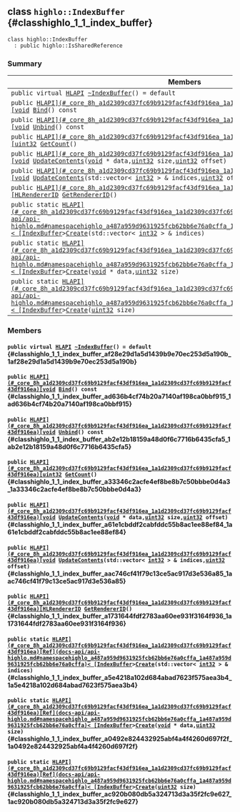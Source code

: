 ## class `highlo::IndexBuffer` {#classhighlo_1_1_index_buffer}

```
class highlo::IndexBuffer
  : public highlo::IsSharedReference
```

### Summary

 Members                        | Descriptions                                
--------------------------------|---------------------------------------------
`public virtual `[`HLAPI`](#_core_8h_a1d2309cd37fc69b9129facf43df916ea_1a1d2309cd37fc69b9129facf43df916ea)` `[`~IndexBuffer`](#classhighlo_1_1_index_buffer_af28e29d1a5d1439b9e70ec253d5a190b_1af28e29d1a5d1439b9e70ec253d5a190b)`() = default` | 
`public `[`HLAPI](#_core_8h_a1d2309cd37fc69b9129facf43df916ea_1a1d2309cd37fc69b9129facf43df916ea)[void`](#imgui__impl__opengl3__loader_8h_ac668e7cffd9e2e9cfee428b9b2f34fa7_1ac668e7cffd9e2e9cfee428b9b2f34fa7)` `[`Bind`](#classhighlo_1_1_index_buffer_ad636b4cf74b20a7140af198ca0bbf915_1ad636b4cf74b20a7140af198ca0bbf915)`() const` | 
`public `[`HLAPI](#_core_8h_a1d2309cd37fc69b9129facf43df916ea_1a1d2309cd37fc69b9129facf43df916ea)[void`](#imgui__impl__opengl3__loader_8h_ac668e7cffd9e2e9cfee428b9b2f34fa7_1ac668e7cffd9e2e9cfee428b9b2f34fa7)` `[`Unbind`](#classhighlo_1_1_index_buffer_ab2e12b18159a48d0f6c7716b6435cfa5_1ab2e12b18159a48d0f6c7716b6435cfa5)`() const` | 
`public `[`HLAPI](#_core_8h_a1d2309cd37fc69b9129facf43df916ea_1a1d2309cd37fc69b9129facf43df916ea)[uint32`](#_base_types_8h_a1134b580f8da4de94ca6b1de4d37975e_1a1134b580f8da4de94ca6b1de4d37975e)` `[`GetCount`](#classhighlo_1_1_index_buffer_a33346c2acfe4ef8be8b7c50bbbe0d4a3_1a33346c2acfe4ef8be8b7c50bbbe0d4a3)`()` | 
`public `[`HLAPI](#_core_8h_a1d2309cd37fc69b9129facf43df916ea_1a1d2309cd37fc69b9129facf43df916ea)[void`](#imgui__impl__opengl3__loader_8h_ac668e7cffd9e2e9cfee428b9b2f34fa7_1ac668e7cffd9e2e9cfee428b9b2f34fa7)` `[`UpdateContents`](#classhighlo_1_1_index_buffer_a61e1cbddf2cabfddc55b8ac1ee88ef84_1a61e1cbddf2cabfddc55b8ac1ee88ef84)`(`[`void`](#imgui__impl__opengl3__loader_8h_ac668e7cffd9e2e9cfee428b9b2f34fa7_1ac668e7cffd9e2e9cfee428b9b2f34fa7)` * data,`[`uint32`](#_base_types_8h_a1134b580f8da4de94ca6b1de4d37975e_1a1134b580f8da4de94ca6b1de4d37975e)` size,`[`uint32`](#_base_types_8h_a1134b580f8da4de94ca6b1de4d37975e_1a1134b580f8da4de94ca6b1de4d37975e)` offset)` | 
`public `[`HLAPI](#_core_8h_a1d2309cd37fc69b9129facf43df916ea_1a1d2309cd37fc69b9129facf43df916ea)[void`](#imgui__impl__opengl3__loader_8h_ac668e7cffd9e2e9cfee428b9b2f34fa7_1ac668e7cffd9e2e9cfee428b9b2f34fa7)` `[`UpdateContents`](#classhighlo_1_1_index_buffer_aac746cf41f79c13ce5ac917d3e536a85_1aac746cf41f79c13ce5ac917d3e536a85)`(std::vector< `[`int32`](#_base_types_8h_a43d43196463bde49cb067f5c20ab8481_1a43d43196463bde49cb067f5c20ab8481)` > & indices,`[`uint32`](#_base_types_8h_a1134b580f8da4de94ca6b1de4d37975e_1a1134b580f8da4de94ca6b1de4d37975e)` offset)` | 
`public `[`HLAPI](#_core_8h_a1d2309cd37fc69b9129facf43df916ea_1a1d2309cd37fc69b9129facf43df916ea)[HLRendererID`](#_core_8h_a64678224f8e9a09b55c60e7a9e5998e0_1a64678224f8e9a09b55c60e7a9e5998e0)` `[`GetRendererID`](#classhighlo_1_1_index_buffer_a1731644fdf2783aa60ee931f3164f936_1a1731644fdf2783aa60ee931f3164f936)`()` | 
`public static `[`HLAPI](#_core_8h_a1d2309cd37fc69b9129facf43df916ea_1a1d2309cd37fc69b9129facf43df916ea)[Ref](docs-api/api-highlo.md#namespacehighlo_a487a959d9631925fcb62bb6e76a0cffa_1a487a959d9631925fcb62bb6e76a0cffa)< [IndexBuffer`](#classhighlo_1_1_index_buffer)` > `[`Create`](#classhighlo_1_1_index_buffer_a5e4218a102d684abad7623f575aea3b4_1a5e4218a102d684abad7623f575aea3b4)`(std::vector< `[`int32`](#_base_types_8h_a43d43196463bde49cb067f5c20ab8481_1a43d43196463bde49cb067f5c20ab8481)` > & indices)` | 
`public static `[`HLAPI](#_core_8h_a1d2309cd37fc69b9129facf43df916ea_1a1d2309cd37fc69b9129facf43df916ea)[Ref](docs-api/api-highlo.md#namespacehighlo_a487a959d9631925fcb62bb6e76a0cffa_1a487a959d9631925fcb62bb6e76a0cffa)< [IndexBuffer`](#classhighlo_1_1_index_buffer)` > `[`Create`](#classhighlo_1_1_index_buffer_a0492e824432925abf4a4f4260d697f2f_1a0492e824432925abf4a4f4260d697f2f)`(`[`void`](#imgui__impl__opengl3__loader_8h_ac668e7cffd9e2e9cfee428b9b2f34fa7_1ac668e7cffd9e2e9cfee428b9b2f34fa7)` * data,`[`uint32`](#_base_types_8h_a1134b580f8da4de94ca6b1de4d37975e_1a1134b580f8da4de94ca6b1de4d37975e)` size)` | 
`public static `[`HLAPI](#_core_8h_a1d2309cd37fc69b9129facf43df916ea_1a1d2309cd37fc69b9129facf43df916ea)[Ref](docs-api/api-highlo.md#namespacehighlo_a487a959d9631925fcb62bb6e76a0cffa_1a487a959d9631925fcb62bb6e76a0cffa)< [IndexBuffer`](#classhighlo_1_1_index_buffer)` > `[`Create`](#classhighlo_1_1_index_buffer_ac920b080db5a324713d3a35f2fc9e627_1ac920b080db5a324713d3a35f2fc9e627)`(`[`uint32`](#_base_types_8h_a1134b580f8da4de94ca6b1de4d37975e_1a1134b580f8da4de94ca6b1de4d37975e)` size)` | 

### Members

#### `public virtual `[`HLAPI`](#_core_8h_a1d2309cd37fc69b9129facf43df916ea_1a1d2309cd37fc69b9129facf43df916ea)` `[`~IndexBuffer`](#classhighlo_1_1_index_buffer_af28e29d1a5d1439b9e70ec253d5a190b_1af28e29d1a5d1439b9e70ec253d5a190b)`() = default` {#classhighlo_1_1_index_buffer_af28e29d1a5d1439b9e70ec253d5a190b_1af28e29d1a5d1439b9e70ec253d5a190b}

#### `public `[`HLAPI](#_core_8h_a1d2309cd37fc69b9129facf43df916ea_1a1d2309cd37fc69b9129facf43df916ea)[void`](#imgui__impl__opengl3__loader_8h_ac668e7cffd9e2e9cfee428b9b2f34fa7_1ac668e7cffd9e2e9cfee428b9b2f34fa7)` `[`Bind`](#classhighlo_1_1_index_buffer_ad636b4cf74b20a7140af198ca0bbf915_1ad636b4cf74b20a7140af198ca0bbf915)`() const` {#classhighlo_1_1_index_buffer_ad636b4cf74b20a7140af198ca0bbf915_1ad636b4cf74b20a7140af198ca0bbf915}

#### `public `[`HLAPI](#_core_8h_a1d2309cd37fc69b9129facf43df916ea_1a1d2309cd37fc69b9129facf43df916ea)[void`](#imgui__impl__opengl3__loader_8h_ac668e7cffd9e2e9cfee428b9b2f34fa7_1ac668e7cffd9e2e9cfee428b9b2f34fa7)` `[`Unbind`](#classhighlo_1_1_index_buffer_ab2e12b18159a48d0f6c7716b6435cfa5_1ab2e12b18159a48d0f6c7716b6435cfa5)`() const` {#classhighlo_1_1_index_buffer_ab2e12b18159a48d0f6c7716b6435cfa5_1ab2e12b18159a48d0f6c7716b6435cfa5}

#### `public `[`HLAPI](#_core_8h_a1d2309cd37fc69b9129facf43df916ea_1a1d2309cd37fc69b9129facf43df916ea)[uint32`](#_base_types_8h_a1134b580f8da4de94ca6b1de4d37975e_1a1134b580f8da4de94ca6b1de4d37975e)` `[`GetCount`](#classhighlo_1_1_index_buffer_a33346c2acfe4ef8be8b7c50bbbe0d4a3_1a33346c2acfe4ef8be8b7c50bbbe0d4a3)`()` {#classhighlo_1_1_index_buffer_a33346c2acfe4ef8be8b7c50bbbe0d4a3_1a33346c2acfe4ef8be8b7c50bbbe0d4a3}

#### `public `[`HLAPI](#_core_8h_a1d2309cd37fc69b9129facf43df916ea_1a1d2309cd37fc69b9129facf43df916ea)[void`](#imgui__impl__opengl3__loader_8h_ac668e7cffd9e2e9cfee428b9b2f34fa7_1ac668e7cffd9e2e9cfee428b9b2f34fa7)` `[`UpdateContents`](#classhighlo_1_1_index_buffer_a61e1cbddf2cabfddc55b8ac1ee88ef84_1a61e1cbddf2cabfddc55b8ac1ee88ef84)`(`[`void`](#imgui__impl__opengl3__loader_8h_ac668e7cffd9e2e9cfee428b9b2f34fa7_1ac668e7cffd9e2e9cfee428b9b2f34fa7)` * data,`[`uint32`](#_base_types_8h_a1134b580f8da4de94ca6b1de4d37975e_1a1134b580f8da4de94ca6b1de4d37975e)` size,`[`uint32`](#_base_types_8h_a1134b580f8da4de94ca6b1de4d37975e_1a1134b580f8da4de94ca6b1de4d37975e)` offset)` {#classhighlo_1_1_index_buffer_a61e1cbddf2cabfddc55b8ac1ee88ef84_1a61e1cbddf2cabfddc55b8ac1ee88ef84}

#### `public `[`HLAPI](#_core_8h_a1d2309cd37fc69b9129facf43df916ea_1a1d2309cd37fc69b9129facf43df916ea)[void`](#imgui__impl__opengl3__loader_8h_ac668e7cffd9e2e9cfee428b9b2f34fa7_1ac668e7cffd9e2e9cfee428b9b2f34fa7)` `[`UpdateContents`](#classhighlo_1_1_index_buffer_aac746cf41f79c13ce5ac917d3e536a85_1aac746cf41f79c13ce5ac917d3e536a85)`(std::vector< `[`int32`](#_base_types_8h_a43d43196463bde49cb067f5c20ab8481_1a43d43196463bde49cb067f5c20ab8481)` > & indices,`[`uint32`](#_base_types_8h_a1134b580f8da4de94ca6b1de4d37975e_1a1134b580f8da4de94ca6b1de4d37975e)` offset)` {#classhighlo_1_1_index_buffer_aac746cf41f79c13ce5ac917d3e536a85_1aac746cf41f79c13ce5ac917d3e536a85}

#### `public `[`HLAPI](#_core_8h_a1d2309cd37fc69b9129facf43df916ea_1a1d2309cd37fc69b9129facf43df916ea)[HLRendererID`](#_core_8h_a64678224f8e9a09b55c60e7a9e5998e0_1a64678224f8e9a09b55c60e7a9e5998e0)` `[`GetRendererID`](#classhighlo_1_1_index_buffer_a1731644fdf2783aa60ee931f3164f936_1a1731644fdf2783aa60ee931f3164f936)`()` {#classhighlo_1_1_index_buffer_a1731644fdf2783aa60ee931f3164f936_1a1731644fdf2783aa60ee931f3164f936}

#### `public static `[`HLAPI](#_core_8h_a1d2309cd37fc69b9129facf43df916ea_1a1d2309cd37fc69b9129facf43df916ea)[Ref](docs-api/api-highlo.md#namespacehighlo_a487a959d9631925fcb62bb6e76a0cffa_1a487a959d9631925fcb62bb6e76a0cffa)< [IndexBuffer`](#classhighlo_1_1_index_buffer)` > `[`Create`](#classhighlo_1_1_index_buffer_a5e4218a102d684abad7623f575aea3b4_1a5e4218a102d684abad7623f575aea3b4)`(std::vector< `[`int32`](#_base_types_8h_a43d43196463bde49cb067f5c20ab8481_1a43d43196463bde49cb067f5c20ab8481)` > & indices)` {#classhighlo_1_1_index_buffer_a5e4218a102d684abad7623f575aea3b4_1a5e4218a102d684abad7623f575aea3b4}

#### `public static `[`HLAPI](#_core_8h_a1d2309cd37fc69b9129facf43df916ea_1a1d2309cd37fc69b9129facf43df916ea)[Ref](docs-api/api-highlo.md#namespacehighlo_a487a959d9631925fcb62bb6e76a0cffa_1a487a959d9631925fcb62bb6e76a0cffa)< [IndexBuffer`](#classhighlo_1_1_index_buffer)` > `[`Create`](#classhighlo_1_1_index_buffer_a0492e824432925abf4a4f4260d697f2f_1a0492e824432925abf4a4f4260d697f2f)`(`[`void`](#imgui__impl__opengl3__loader_8h_ac668e7cffd9e2e9cfee428b9b2f34fa7_1ac668e7cffd9e2e9cfee428b9b2f34fa7)` * data,`[`uint32`](#_base_types_8h_a1134b580f8da4de94ca6b1de4d37975e_1a1134b580f8da4de94ca6b1de4d37975e)` size)` {#classhighlo_1_1_index_buffer_a0492e824432925abf4a4f4260d697f2f_1a0492e824432925abf4a4f4260d697f2f}

#### `public static `[`HLAPI](#_core_8h_a1d2309cd37fc69b9129facf43df916ea_1a1d2309cd37fc69b9129facf43df916ea)[Ref](docs-api/api-highlo.md#namespacehighlo_a487a959d9631925fcb62bb6e76a0cffa_1a487a959d9631925fcb62bb6e76a0cffa)< [IndexBuffer`](#classhighlo_1_1_index_buffer)` > `[`Create`](#classhighlo_1_1_index_buffer_ac920b080db5a324713d3a35f2fc9e627_1ac920b080db5a324713d3a35f2fc9e627)`(`[`uint32`](#_base_types_8h_a1134b580f8da4de94ca6b1de4d37975e_1a1134b580f8da4de94ca6b1de4d37975e)` size)` {#classhighlo_1_1_index_buffer_ac920b080db5a324713d3a35f2fc9e627_1ac920b080db5a324713d3a35f2fc9e627}

